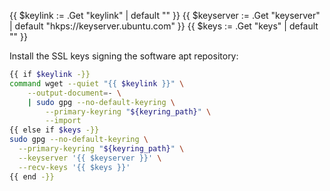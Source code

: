 {{ $keylink := .Get "keylink" | default "" }}
{{ $keyserver := .Get "keyserver" | default "hkps://keyserver.ubuntu.com" }}
{{ $keys := .Get "keys" | default "" }}

Install the SSL keys signing the software apt repository:

```bash
{{ if $keylink -}}
command wget --quiet "{{ $keylink }}" \
    --output-document=- \
    | sudo gpg --no-default-keyring \
        --primary-keyring "${keyring_path}" \
        --import
{{ else if $keys -}}
sudo gpg --no-default-keyring \
  --primary-keyring "${keyring_path}" \
  --keyserver '{{ $keyserver }}' \
  --recv-keys '{{ $keys }}'
{{ end -}}
```
